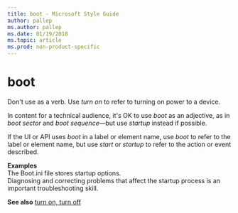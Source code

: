 ```yaml
---
title: boot - Microsoft Style Guide
author: pallep
ms.author: pallep
ms.date: 01/19/2018
ms.topic: article
ms.prod: non-product-specific
---
```


# boot

Don't use as a verb. Use *turn on* to refer to turning on power to a device. 

In content for a technical audience, it's OK to use *boot* as an adjective, as in *boot sector* and *boot sequence*—but use *startup* instead if possible.

If the UI or API uses *boot* in a label or element name, use *boot* to refer to the label or element name, but use *start* or *startup* to refer to the action or event described.

**Examples**  
The Boot.ini file stores startup options.  
Diagnosing and correcting problems that affect the startup process is an important troubleshooting skill.  

**See also** [turn on, turn off](~/a-z-word-list-term-collections/t/turn-on-turn-off.md)
